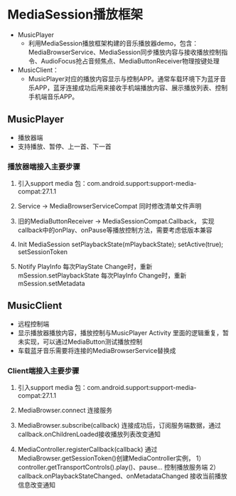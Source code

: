 
# MediaSession播放框架
- MusicPlayer 
  - 利用MediaSession播放框架构建的音乐播放器demo，包含：MediaBrowserService、MediaSession同步播放内容与接收播放控制指令、AudioFocus抢占音频焦点、MediaButtonReceiver物理按键处理
- MusicClient： 
  -  MusicPlayer对应的播放内容显示与控制APP。通常车载环境下为蓝牙音乐APP，蓝牙连接成功后用来接收手机端播放内容、展示播放列表、控制手机端音乐APP。

## MusicPlayer
- 播放器端
- 支持播放、暂停、上一首、下一首

### 播放器端接入主要步骤
1. 引入support media 包：com.android.support:support-media-compat:27.1.1
2. Service ->  MediaBrowserServiceCompat
	同时修改清单文件声明 <action android:name="android.media.browse.MediaBrowserService" />

3. 旧的MediaButtonReceiver -> MediaSessionCompat.Callback，
	实现callback中的onPlay、onPause等播放控制方法，需要考虑低版本兼容

4. Init MediaSession
	setPlaybackState(mPlaybackState); setActive(true); setSessionToken

5. Notify PlayInfo
	每次PlayState Change时，重新mSession.setPlaybackState
	每次PlayInfo Change时，重新mSession.setMetadata


## MusicClient
- 远程控制端
- 显示播放器播放内容，播放控制与MusicPlayer Activity
  里面的逻辑重复，暂未实现，可以通过MediaButton测试播放控制
- 车载蓝牙音乐需要将连接的MediaBrowserService替换成

### Client端接入主要步骤
1. 引入support media 包：com.android.support:support-media-compat:27.1.1

2. MediaBrowser.connect 连接服务

3. MediaBrowser.subscribe(callback) 
	连接成功后，订阅服务端数据，通过callback.onChildrenLoaded接收播放列表改变通知

4. MediaController.registerCallback(callback)
	通过MediaBrowser.getSessionToken()创建MediaController实例，
	1）controller.getTransportControls().play()、pause… 控制播放服务端 
	2）callback.onPlaybackStateChanged、onMetadataChanged 接收当前播放信息改变通知
